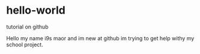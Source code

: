 # hello-world
tutorial on github

Hello my name i9s maor and im new at github im trying to get help withy my school project.
